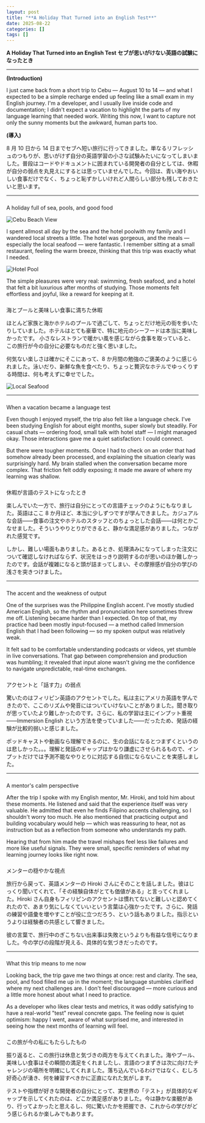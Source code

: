 ```yaml
---
layout: post
title: "**A Holiday That Turned into an English Test**"
date: 2025-08-22
categories: []
tags: []
---
```


**A Holiday That Turned into an English Test**
**セブが思いがけない英語の試験になったとき**

---

**(Introduction)**

I just came back from a short trip to Cebu — August 10 to 14 — and what I expected to be
a simple recharge ended up feeling like a small exam in my English journey. I'm a developer, and I
usually live inside code and documentation; I didn't expect a vacation to highlight the parts of my
language learning that needed work. Writing this now, I want to capture not only the sunny moments
but the awkward, human parts too.

**(導入)**

8 月 10 日から 14 日までセブへ短い旅行に行ってきました。単なるリフレッシュのつもりが、思いがけず自分の英語学習の小さな試験みたいになってしまいました。普段はコードやドキュメントに囲まれている開発者の自分としては、休暇が自分の弱点を丸見えにするとは思っていませんでした。今回は、青い海やおいしい食事だけでなく、ちょっと恥ずかしいけれど人間らしい部分も残しておきたいと思います。

---

###

A holiday full of sea, pools, and good food

![Cebu Beach View](/assets/img/IMG_5053.JPG)

I spent allmost all day by the sea and the hotel poolwith my family and I wandered local streets a little.
The hotel was gorgeous, and the meals — especially the local seafood — were fantastic. I remember sitting at a small restaurant,
feeling the warm breeze, thinking that this trip was exactly what I needed.

![Hotel Pool](/assets/img/IMG_5075.JPG)

The simple pleasures
were very real: swimming, fresh seafood, and a hotel that felt a bit luxurious after months of
studying. Those moments felt effortless and joyful, like a reward for keeping at it.

###

海とプールと美味しい食事に満ちた休暇

ほとんど家族と海かホテルのプールで過ごして、ちょっとだけ地元の街を歩いたりしていました。ホテルはとても豪華で、特に地元のシーフードは本当に美味しかったです。
小さなレストランで暖かい風を感じながら食事を取っていると、この旅行が今の自分に必要なものだと強く思いました。

何気ない楽しさは確かにそこにあって、8 か月間の勉強のご褒美のように感じられました。泳いだり、新鮮な魚を食べたり、ちょっと贅沢なホテルでゆっくりする時間は、何も考えずに幸せでした。

![Local Seafood](/assets/img/IMG_5140.JPG)

---

###

When a vacation became a language test

Even though I enjoyed myself, the trip also felt like a
language check. I’ve been studying English for about eight months, super slowly but steadily. For casual
chats — ordering food, small talk with hotel staff — I might managed okay. Those interactions gave me a
quiet satisfaction: I could connect.

But there were tougher moments. Once I had to check on an
order that had somehow already been processed, and explaining the situation clearly was surprisingly
hard. My brain stalled when the conversation became more complex. That friction felt oddly exposing;
it made me aware of where my learning was shallow.

###

休暇が言語のテストになったとき

楽しんでいた一方で、旅行は自分にとっての言語チェックのようにもなりました。英語はここ 8 か月ほど、本当に少しずつですが学んできました。カジュアルな会話――食事の注文やホテルのスタッフとのちょっとした会話――は何とかこなせました。そういうやりとりができると、静かな満足感がありました。つながれた感覚です。

しかし、難しい場面もありました。あるとき、処理済みになってしまった注文について確認しなければならず、状況をはっきり説明するのが思いのほか難しかったのです。会話が複雑になると頭が詰まってしまい、その摩擦感が自分の学びの浅さを突きつけました。

---

###

The accent and the weakness of output

One of the surprises was the Philippine English accent. I’ve
mostly studied American English, so the rhythm and pronunciation here sometimes threw me off.
Listening became harder than I expected. On top of that, my practice had been mostly input-focused —
a method called Immersion English that I had been following — so my spoken output was relatively
weak.

It felt sad to be comfortable understanding podcasts or videos, yet stumble in live
conversations. That gap between comprehension and production was humbling; it revealed that input
alone wasn't giving me the confidence to navigate unpredictable, real-time exchanges.

###

アクセントと「話す力」の弱点

驚いたのはフィリピン英語のアクセントでした。私は主にアメリカ英語を学んできたので、ここのリズムや発音にはついていけないことがありました。聞き取りが思っていたより難しかったのです。さらに、私の学習は主にインプット重視――Immersion English という方法を使っていました――だったため、発話の経験が比較的弱いと感じました。

ポッドキャストや動画なら理解できるのに、生の会話になるとつまずくというのは悲しかった。。。理解と発話のギャップはかなり謙虚にさせられるもので、インプットだけでは予測不能なやりとりに対応する自信にならないことを実感しました。

---

###

A mentor's calm perspective

After the trip I spoke with my English mentor, Mr. Hiroki, and told him about
these moments. He listened and said that the experience itself was very valuable. He admitted that
even he finds Filipino accents challenging, so I shouldn't worry too much. He also mentioned that
practicing output and building vocabulary would help — which was reassuring to hear, not as
instruction but as a reflection from someone who understands my path.

Hearing that from him made
the travel mishaps feel less like failures and more like useful signals. They were small, specific
reminders of what my learning journey looks like right now.

###

メンターの穏やかな視点

旅行から戻って、英語メンターの Hiroki さんにそのことを話しました。彼はじっくり聞いてくれて、「その経験自体がとても価値がある」と言ってくれました。Hiroki さん自身もフィリピンのアクセントは慣れてないと難しいと認めてくれたので、あまり気にしなくていいという言葉は心強かったです。さらに、発話の練習や語彙を増やすことが役に立つだろう、という話もありました。指示というよりは経験者の共感として響きました。

彼の言葉で、旅行中のぎこちない出来事は失敗というよりも有益な信号になりました。今の学びの段階が見える、具体的な気づきだったのです。

---

###

What this trip means to me now

Looking back, the trip gave me two things at once: rest and clarity.
The sea, pool, and food filled me up in the moment; the language stumbles clarified where my next
challenges are. I don't feel discouraged — more curious and a little more honest about what I need
to practice.

As a developer who likes clear tests and metrics, it was oddly satisfying to have a
real-world "test" reveal concrete gaps. The feeling now is quiet optimism: happy I went, aware of
what surprised me, and interested in seeing how the next months of learning will feel.

###

この旅が今の私にもたらしたもの

振り返ると、この旅行は休息と気づきの両方を与えてくれました。海やプール、美味しい食事はその瞬間の満足をくれましたし、言語のつまずきは次に向けたチャレンジの場所を明確にしてくれました。落ち込んでいるわけではなく、むしろ好奇心が湧き、何を練習すべきかに正直になれた気がします。

テストや指標が好きな開発者の自分にとって、実世界の「テスト」が具体的なギャップを示してくれたのは、どこか満足感がありました。今は静かな楽観があり、行ってよかったと思えるし、何に驚いたかを把握でき、これからの学びがどう感じられるか楽しみでもあります。
